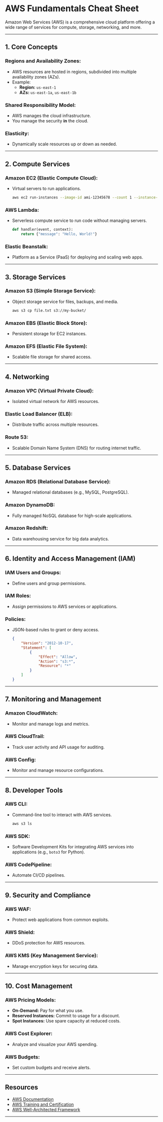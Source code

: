 # AWS Fundamentals Cheat Sheet

Amazon Web Services (AWS) is a comprehensive cloud platform offering a wide range of services for compute, storage, networking, and more.

---

## 1. **Core Concepts**

### Regions and Availability Zones:
- AWS resources are hosted in regions, subdivided into multiple availability zones (AZs).
- Example:
  - **Region:** `us-east-1`
  - **AZs:** `us-east-1a`, `us-east-1b`

### Shared Responsibility Model:
- AWS manages the cloud infrastructure.
- You manage the security **in** the cloud.

### Elasticity:
- Dynamically scale resources up or down as needed.

---

## 2. **Compute Services**

### Amazon EC2 (Elastic Compute Cloud):
- Virtual servers to run applications.
  ```bash
  aws ec2 run-instances --image-id ami-12345678 --count 1 --instance-type t2.micro
  ```

### AWS Lambda:
- Serverless compute service to run code without managing servers.
  ```python
  def handler(event, context):
      return {"message": "Hello, World!"}
  ```

### Elastic Beanstalk:
- Platform as a Service (PaaS) for deploying and scaling web apps.

---

## 3. **Storage Services**

### Amazon S3 (Simple Storage Service):
- Object storage service for files, backups, and media.
  ```bash
  aws s3 cp file.txt s3://my-bucket/
  ```

### Amazon EBS (Elastic Block Store):
- Persistent storage for EC2 instances.

### Amazon EFS (Elastic File System):
- Scalable file storage for shared access.

---

## 4. **Networking**

### Amazon VPC (Virtual Private Cloud):
- Isolated virtual network for AWS resources.

### Elastic Load Balancer (ELB):
- Distribute traffic across multiple resources.

### Route 53:
- Scalable Domain Name System (DNS) for routing internet traffic.

---

## 5. **Database Services**

### Amazon RDS (Relational Database Service):
- Managed relational databases (e.g., MySQL, PostgreSQL).

### Amazon DynamoDB:
- Fully managed NoSQL database for high-scale applications.

### Amazon Redshift:
- Data warehousing service for big data analytics.

---

## 6. **Identity and Access Management (IAM)**

### IAM Users and Groups:
- Define users and group permissions.

### IAM Roles:
- Assign permissions to AWS services or applications.

### Policies:
- JSON-based rules to grant or deny access.
  ```json
  {
      "Version": "2012-10-17",
      "Statement": [
          {
              "Effect": "Allow",
              "Action": "s3:*",
              "Resource": "*"
          }
      ]
  }
  ```

---

## 7. **Monitoring and Management**

### Amazon CloudWatch:
- Monitor and manage logs and metrics.

### AWS CloudTrail:
- Track user activity and API usage for auditing.

### AWS Config:
- Monitor and manage resource configurations.

---

## 8. **Developer Tools**

### AWS CLI:
- Command-line tool to interact with AWS services.
  ```bash
  aws s3 ls
  ```

### AWS SDK:
- Software Development Kits for integrating AWS services into applications (e.g., `boto3` for Python).

### AWS CodePipeline:
- Automate CI/CD pipelines.

---

## 9. **Security and Compliance**

### AWS WAF:
- Protect web applications from common exploits.

### AWS Shield:
- DDoS protection for AWS resources.

### AWS KMS (Key Management Service):
- Manage encryption keys for securing data.

---

## 10. **Cost Management**

### AWS Pricing Models:
- **On-Demand:** Pay for what you use.
- **Reserved Instances:** Commit to usage for a discount.
- **Spot Instances:** Use spare capacity at reduced costs.

### AWS Cost Explorer:
- Analyze and visualize your AWS spending.

### AWS Budgets:
- Set custom budgets and receive alerts.

---

## Resources
- [AWS Documentation](https://docs.aws.amazon.com/)
- [AWS Training and Certification](https://aws.amazon.com/training/)
- [AWS Well-Architected Framework](https://aws.amazon.com/architecture/well-architected/)

---
